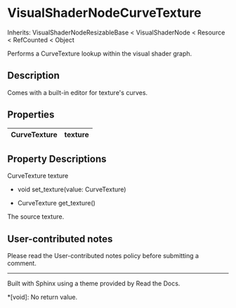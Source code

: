 # VisualShaderNodeCurveTexture

Inherits: VisualShaderNodeResizableBase < VisualShaderNode < Resource <
RefCounted < Object

Performs a CurveTexture lookup within the visual shader graph.

## Description

Comes with a built-in editor for texture's curves.

## Properties

CurveTexture | texture  
---|---  
  
## Property Descriptions

CurveTexture texture

  * void set_texture(value: CurveTexture)

  * CurveTexture get_texture()

The source texture.

## User-contributed notes

Please read the User-contributed notes policy before submitting a comment.

* * *

Built with Sphinx using a theme provided by Read the Docs.

  *[void]: No return value.

